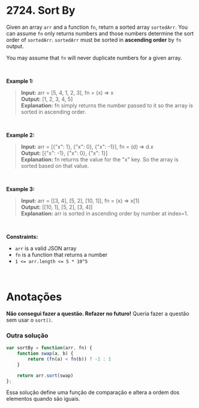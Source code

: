 # 2724. Sort By

Given an array `arr` and a function `fn`, return a sorted array `sortedArr`. You can assume `fn` only returns numbers and those numbers determine the sort order of `sortedArr`. `sortedArr` must be sorted in **ascending order** by `fn` output.

You may assume that `fn` will never duplicate numbers for a given array.

<br>

**Example 1:**

> **Input:** arr = [5, 4, 1, 2, 3], fn = (x) => x  
> **Output:** [1, 2, 3, 4, 5]  
> **Explanation:** fn simply returns the number passed to it so the array is sorted in ascending order.  

<br>

**Example 2:**

> **Input:** arr = [{"x": 1}, {"x": 0}, {"x": -1}], fn = (d) => d.x  
> **Output:** [{"x": -1}, {"x": 0}, {"x": 1}]  
> **Explanation:** fn returns the value for the "x" key. So the array is sorted based on that value.  

<br>

**Example 3:**

> **Input:** arr = [[3, 4], [5, 2], [10, 1]], fn = (x) => x[1]  
> **Output:** [[10, 1], [5, 2], [3, 4]]  
> **Explanation:** arr is sorted in ascending order by number at index=1.  

<br>

**Constraints:**

- `arr` is a valid JSON array
- `fn` is a function that returns a number
- `1 <= arr.length <= 5 * 10^5`

<br>

# Anotações

**Não consegui fazer a questão. Refazer no futuro!** Queria fazer a questão sem usar o `sort()`.

### Outra solução

```js
var sortBy = function(arr, fn) {
    function swap(a, b) {
        return (fn(a) < fn(b)) ? -1 : 1
    }

    return arr.sort(swap)
};
```

Essa solução define uma função de comparação e altera a ordem dos elementos quando são iguais.